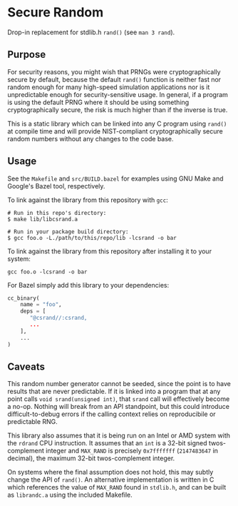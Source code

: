 # Secure Random

Drop-in replacement for stdlib.h `rand()` (see `man 3 rand`).

## Purpose

For security reasons, you might wish that PRNGs were cryptographically secure
by default, because the default `rand()` function is neither fast nor random
enough for many high-speed simulation applications nor is it unpredictable
enough for security-sensitive usage. In general, if a program is using the
default PRNG where it should be using something cryptographically secure,
the risk is much higher than if the inverse is true.

This is a static library which can be linked into any C program using `rand()`
at compile time and will provide NIST-compliant cryptographically secure random
numbers without any changes to the code base.

## Usage

See the `Makefile` and `src/BUILD.bazel` for examples using GNU Make and
Google's Bazel tool, respectively.

To link against the library from this repository with `gcc`:

```
# Run in this repo's directory:
$ make lib/libcsrand.a

# Run in your package build directory:
$ gcc foo.o -L./path/to/this/repo/lib -lcsrand -o bar
```

To link against the library from this repository after installing it to your
system:

```
gcc foo.o -lcsrand -o bar
```

For Bazel simply add this library to your dependencies:

```python
cc_binary(
    name = "foo",
    deps = [
       "@csrand//:csrand,
       ...
    ],
    ...
)
```

## Caveats

This random number generator cannot be seeded, since the point is to have
results that are never predictable. If it is linked into a program that at any
point calls `void srand(unsigned int)`, that `srand` call will effectively
become a no-op. Nothing will break from an API standpoint, but this could
introduce difficult-to-debug errors if the calling context relies on
reproducibile or predictable RNG.

This library also assumes that it is being run on an Intel or AMD system with
the `rdrand` CPU instruction. It assumes that an `int` is a 32-bit signed
twos-complement integer and `MAX_RAND` is precisely `0x7fffffff`
(`2147483647` in decimal), the maximum 32-bit twos-complement integer.

On systems where the final assumption does not hold, this may subtly change
the API of `rand()`. An alternative implementation is written in C which
references the value of `MAX_RAND` found in `stdlib.h`, and can be built as
`librandc.a` using the included Makefile.
